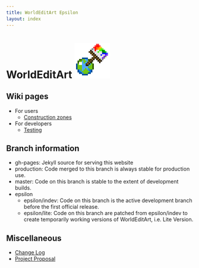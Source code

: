 ```yaml
---
title: WorldEditArt Epsilon
layout: index
---
```


WorldEditArt ![](plugin_icon.png)
============

## Wiki pages
* For users
  * [Construction zones](wiki/Construction_zone)
* For developers
  * [Testing](wiki/Testing)

## Branch information
* gh-pages: Jekyll source for serving this website
* production: Code merged to this branch is always stable for production use.
* master: Code on this branch is stable to the extent of development builds.
* epsilon
  * epsilon/indev: Code on this branch is the active development branch before the first official release.
  * epsilon/lite: Code on this branch are patched from epsilon/indev to create temporarily working versions of WorldEditArt, i.e. Lite Version.

## Miscellaneous
* [Change Log](CHANGELOG)
* [Project Proposal](ProjectProposal)
